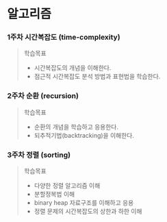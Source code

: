 # 알고리즘

### 1주차 시간복잡도 (time-complexity)

> 학습목표
>
> - 시간복잡도의 개념을 이해한다.
> - 점근적 시간복잡도 분석 방법과 표현법을 학습한다.

### 2주차 순환 (recursion)

> 학습목표
>
> - 순환의 개념을 학습하고 응용한다.
> - 되추적기법(backtracking)을 이해한다.

### 3주차 정렬 (sorting)

> 학습목표
>
> - 다양한 정렬 알고리즘 이해
> - 분할정복법 이해
> - binary heap 자료구조를 이해하고 응용
> - 정렬 문제의 시간복잡도의 상한과 하한 이해
